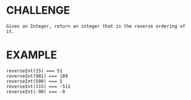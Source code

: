 # CHALLENGE

    Given an Integer, return an integer that is the reverse ordering of it.

# EXAMPLE

    reverseInt(15) === 51
    reverseInt(981) === 189
    reverseInt(500) === 5
    reverseInt(115) === -511
    reverseInt(-90) === -9

